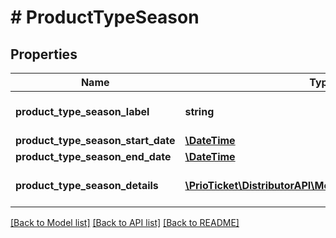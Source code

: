 # # ProductTypeSeason

## Properties

Name | Type | Description | Notes
------------ | ------------- | ------------- | -------------
**product_type_season_label** | **string** | Optional label for this season. Only applicable if set and &#x60;product_seasonal_pricing:true. | [optional]
**product_type_season_start_date** | [**\DateTime**](\DateTime.md) | Start date of this season. |
**product_type_season_end_date** | [**\DateTime**](\DateTime.md) | End date of this season. | [optional]
**product_type_season_details** | [**\PrioTicket\DistributorAPI\Models\ProductTypeDetails[]**](ProductTypeDetails.md) | Contains information related to the different product type versions in this season. |

[[Back to Model list]](../../README.md#models) [[Back to API list]](../../README.md#endpoints) [[Back to README]](../../README.md)
